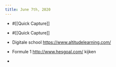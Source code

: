 ```yaml
---
title: June 7th, 2020
---
```


- #[[Quick Capture]]

- #[[Quick Capture]]

- Digitale school https://www.altitudelearning.com/

- Formule 1 http://www.hesgoal.com/ kijken

- 
